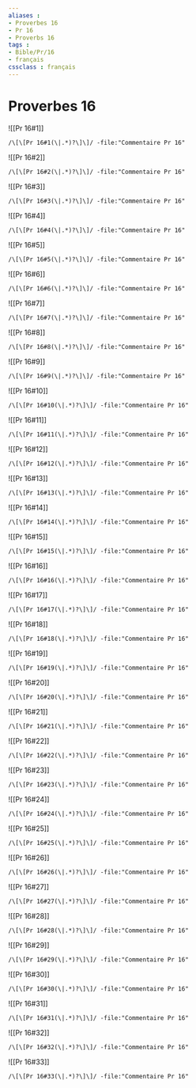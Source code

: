 ```yaml
---
aliases : 
- Proverbes 16
- Pr 16
- Proverbs 16
tags : 
- Bible/Pr/16
- français
cssclass : français
---
```


# Proverbes 16

![[Pr 16#1]]

```query
/\[\[Pr 16#1(\|.*)?\]\]/ -file:"Commentaire Pr 16"
```

![[Pr 16#2]]

```query
/\[\[Pr 16#2(\|.*)?\]\]/ -file:"Commentaire Pr 16"
```

![[Pr 16#3]]

```query
/\[\[Pr 16#3(\|.*)?\]\]/ -file:"Commentaire Pr 16"
```

![[Pr 16#4]]

```query
/\[\[Pr 16#4(\|.*)?\]\]/ -file:"Commentaire Pr 16"
```

![[Pr 16#5]]

```query
/\[\[Pr 16#5(\|.*)?\]\]/ -file:"Commentaire Pr 16"
```

![[Pr 16#6]]

```query
/\[\[Pr 16#6(\|.*)?\]\]/ -file:"Commentaire Pr 16"
```

![[Pr 16#7]]

```query
/\[\[Pr 16#7(\|.*)?\]\]/ -file:"Commentaire Pr 16"
```

![[Pr 16#8]]

```query
/\[\[Pr 16#8(\|.*)?\]\]/ -file:"Commentaire Pr 16"
```

![[Pr 16#9]]

```query
/\[\[Pr 16#9(\|.*)?\]\]/ -file:"Commentaire Pr 16"
```

![[Pr 16#10]]

```query
/\[\[Pr 16#10(\|.*)?\]\]/ -file:"Commentaire Pr 16"
```

![[Pr 16#11]]

```query
/\[\[Pr 16#11(\|.*)?\]\]/ -file:"Commentaire Pr 16"
```

![[Pr 16#12]]

```query
/\[\[Pr 16#12(\|.*)?\]\]/ -file:"Commentaire Pr 16"
```

![[Pr 16#13]]

```query
/\[\[Pr 16#13(\|.*)?\]\]/ -file:"Commentaire Pr 16"
```

![[Pr 16#14]]

```query
/\[\[Pr 16#14(\|.*)?\]\]/ -file:"Commentaire Pr 16"
```

![[Pr 16#15]]

```query
/\[\[Pr 16#15(\|.*)?\]\]/ -file:"Commentaire Pr 16"
```

![[Pr 16#16]]

```query
/\[\[Pr 16#16(\|.*)?\]\]/ -file:"Commentaire Pr 16"
```

![[Pr 16#17]]

```query
/\[\[Pr 16#17(\|.*)?\]\]/ -file:"Commentaire Pr 16"
```

![[Pr 16#18]]

```query
/\[\[Pr 16#18(\|.*)?\]\]/ -file:"Commentaire Pr 16"
```

![[Pr 16#19]]

```query
/\[\[Pr 16#19(\|.*)?\]\]/ -file:"Commentaire Pr 16"
```

![[Pr 16#20]]

```query
/\[\[Pr 16#20(\|.*)?\]\]/ -file:"Commentaire Pr 16"
```

![[Pr 16#21]]

```query
/\[\[Pr 16#21(\|.*)?\]\]/ -file:"Commentaire Pr 16"
```

![[Pr 16#22]]

```query
/\[\[Pr 16#22(\|.*)?\]\]/ -file:"Commentaire Pr 16"
```

![[Pr 16#23]]

```query
/\[\[Pr 16#23(\|.*)?\]\]/ -file:"Commentaire Pr 16"
```

![[Pr 16#24]]

```query
/\[\[Pr 16#24(\|.*)?\]\]/ -file:"Commentaire Pr 16"
```

![[Pr 16#25]]

```query
/\[\[Pr 16#25(\|.*)?\]\]/ -file:"Commentaire Pr 16"
```

![[Pr 16#26]]

```query
/\[\[Pr 16#26(\|.*)?\]\]/ -file:"Commentaire Pr 16"
```

![[Pr 16#27]]

```query
/\[\[Pr 16#27(\|.*)?\]\]/ -file:"Commentaire Pr 16"
```

![[Pr 16#28]]

```query
/\[\[Pr 16#28(\|.*)?\]\]/ -file:"Commentaire Pr 16"
```

![[Pr 16#29]]

```query
/\[\[Pr 16#29(\|.*)?\]\]/ -file:"Commentaire Pr 16"
```

![[Pr 16#30]]

```query
/\[\[Pr 16#30(\|.*)?\]\]/ -file:"Commentaire Pr 16"
```

![[Pr 16#31]]

```query
/\[\[Pr 16#31(\|.*)?\]\]/ -file:"Commentaire Pr 16"
```

![[Pr 16#32]]

```query
/\[\[Pr 16#32(\|.*)?\]\]/ -file:"Commentaire Pr 16"
```

![[Pr 16#33]]

```query
/\[\[Pr 16#33(\|.*)?\]\]/ -file:"Commentaire Pr 16"
```


